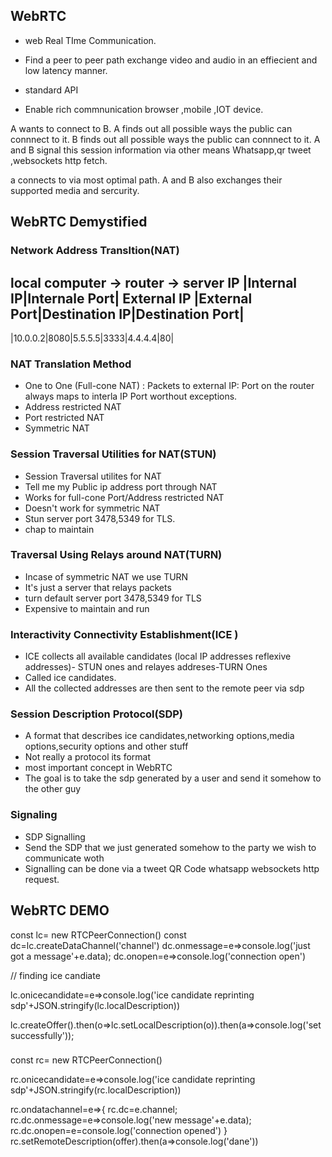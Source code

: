 ## WebRTC
- web Real TIme Communication.

- Find a peer to peer path exchange video and audio in an effiecient and low latency manner.
- standard API 
- Enable rich commnunication browser ,mobile ,IOT device.

A wants to connect to B. A finds out all possible ways the public can connnect to it.
B finds out all possible ways the public can connnect to it. A and B signal this session information via other means Whatsapp,qr tweet ,websockets http fetch.

a connects to via most optimal path. A and B also exchanges their supported media and sercurity.


## WebRTC Demystified

### Network Address Transltion(NAT)
 
 local computer -> router -> server IP
 |Internal IP|Internale Port| External IP |External Port|Destination IP|Destination Port|
 ---------------------------------------------------------------------------------------
 |10.0.0.2|8080|5.5.5.5|3333|4.4.4.4|80|
 
### NAT Translation Method
- One to One (Full-cone NAT) : Packets to external IP: Port on the router always maps to interla  IP Port worthout exceptions.
- Address restricted NAT
- Port restricted NAT
- Symmetric NAT

### Session Traversal Utilities for NAT(STUN)
- Session Traversal utilites for NAT
- Tell me my Public ip address port through NAT
- Works for full-cone Port/Address restricted NAT
- Doesn't work for symmetric NAT
- Stun server port 3478,5349 for TLS.
- chap to maintain

### Traversal Using Relays around NAT(TURN)
- Incase of symmetric NAT we use TURN
- It's just a server that relays packets 
- turn default server port 3478,5349 for TLS
- Expensive to maintain and run

### Interactivity Connectivity Establishment(ICE )
- ICE collects all available candidates (local IP addresses reflexive addresses)- STUN ones and relayes addreses-TURN Ones
- Called ice candidates.
- All the collected addresses are then sent to the remote peer via sdp 

### Session Description Protocol(SDP)
- A format that describes ice candidates,networking options,media options,security options and other stuff 
- Not really a protocol its format
- most important concept in WebRTC
- The goal is to take the sdp generated by a user and send it somehow to the other guy
 
###  Signaling
- SDP Signalling 
- Send the SDP that we just generated somehow to the party we wish to communicate woth
- Signalling can be done via a tweet QR Code whatsapp websockets http request. 


## WebRTC DEMO
const lc= new RTCPeerConnection()
const dc=lc.createDataChannel('channel')
dc.onmessage=e=>console.log('just got a message'+e.data);
dc.onopen=e=>console.log('connection open')

// finding ice candiate

lc.onicecandidate=e=>console.log('ice candidate reprinting sdp'+JSON.stringify(lc.localDescription))

lc.createOffer().then(o=>lc.setLocalDescription(o)).then(a=>console.log('set successfully'));


###

const rc= new RTCPeerConnection()

rc.onicecandidate=e=>console.log('ice candidate reprinting sdp'+JSON.stringify(rc.localDescription))

rc.ondatachannel=e=>{
rc.dc=e.channel;
rc.dc.onmessage=e=>console.log('new message'+e.data);
rc.dc.onopen=e=console.log('connection opened')
}
rc.setRemoteDescription(offer).then(a=>console.log('dane'))
